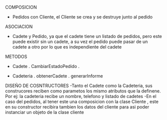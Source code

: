 COMPOSICION
- Pedidos con Cliente, el Cliente se crea y se destruye junto al pedido


ASOCIACION
- Cadete y Pedido, ya que el cadete tiene un listado de pedidos, pero este puede existir sin un cadete, a su vez el pedido puede pasar de un cadete a otro por lo que es independiente del cadete


METODOS
- Cadete
    . CambiarEstadoPedido
    . 

- Cadeteria
    . obtenerCadete
    . generarInforme


DISEÑO DE COSNTRUCTORES
-Tanto el Cadete como la Cadeteria, sus construcores reciben como parametos los mismo atributos que la definene. Por ej: la cadeteria recibe un nombre, telefono y listado de cadetes
-En el caso del pedidos, al tener este una composicion con la clase Cliente , este en su constructor recibira tambien los datos del cliente para asi poder instanciar un objeto de la clase cliente